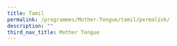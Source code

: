 ```yaml
---
title: Tamil
permalink: /programmes/Mother-Tongue/tamil/permalink/
description: ""
third_nav_title: Mother Tongue
---
```

